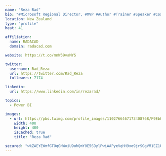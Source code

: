 ```yaml
---
name: "Reza Rad"
bio: "#Microsoft Regional Director, #MVP #Author #Trainer #Speaker #Coach #Consultant #PowerBI "
location: New Zealand
type: "profile"
heat: 41

affiliation:
  name: RADACAD
  domain: radacad.com

website: https://t.co/mnW39vaMYS

twitter:
  username: Rad_Reza
  url: https://twitter.com/Rad_Reza
  followers: 7174

linkedin:
  url: https://www.linkedin.com/in/rezarad/

topics:
  - Power BI

images:
  - url: https://pbs.twimg.com/profile_images/1102766467173408768/F9EbQENa_400x400.png
    width: 400
    height: 400
    isCached: true
    title: "Reza Rad"

secured: "wkZAEYEWmfGTOqGNWoiU9uhQmY0E5SDylPwiAAPyeVqHH9xo9jrSGgVM1EZ1UheXHdBzUyaYEvzrKKy40H/suePrtHD2+c7L2wVUOgvxQgF5ge40ALd9pNVbdg5K4JDOUB5WrYh2IB8yG1XYRrAjapjfnOWtTdjIzaCmKF5IoxmxDZWauStGaCRUW1M4gEfdvntN4bhZocaJeQ0WEpmETrwiCgbEQ3zNHJJ1PpClPw1pT+9KI3WilkwVOuzX1Blyxg6yPrV2DpODKRvks6dRlEyxqHG0FQZLH4438Umkk8EJ9CcHGaSSQGqkflksCeVV4iUekenqn72r49opsewFX1sqb743rokzh1Hcu0Aot6su5W2/ey3lDDQiKy5ZqtYbgCshXciwfwvmPidc9IKiTOGMV7FAB3e5KSlu0Lk/kU4=;XxAOj7dj5vyyKemoa4nMDA=="
---
```


